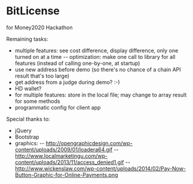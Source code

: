 BitLicense
==========

for Money2020 Hackathon

Remaining tasks:
- multiple features: see cost difference, display difference, only one turned on at a time
-- optimization: make one call to library for all features (instead of calling one-by-one, at startup)
- use new address before demo (so there's no chance of a chain API result that's too large)
- get address from a judge during demo?  :-)
- HD wallet?
- for multiple features: store in the local file; may change to array result for some methods
- programmatic config for client app


Special thanks to:
- jQuery
- Bootstrap
- graphics:
-- http://opengraphicdesign.com/wp-content/uploads/2009/01/loadera64.gif
-- http://www.localmarketingu.com/wp-content/uploads/2013/11/access_denied1.gif
-- http://www.wickenslaw.com/wp-content/uploads/2014/02/Pay-Now-Button-Graphic-for-Online-Payments.png